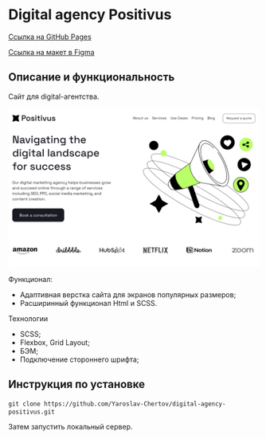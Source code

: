# Digital agency Positivus

[Ссылка на GitHub Pages](https://yaroslav-chertov.github.io/digital-agency-positivus/)

[Ссылка на макет в Figma](https://www.figma.com/file/iat2ibvjV50PpGlc9v0m9v/Positivus-Landing-Page-Design-(Community)-(Copy)?type=design&node-id=336%3A1596&mode=dev)

## Описание и функциональность

Сайт для digital-агентства.

![](./images/Screenshot.png)

Функционал:

* Адаптивная верстка сайта для экранов популярных размеров;
* Расширинный функционал Html и SCSS.

Технологии

* SCSS;
* Flexbox, Grid Layout;
* БЭМ;
* Подключение стороннего шрифта;

## Инструкция по установке

```
git clone https://github.com/Yaroslav-Chertov/digital-agency-positivus.git
```

Затем запустить локальный сервер.
